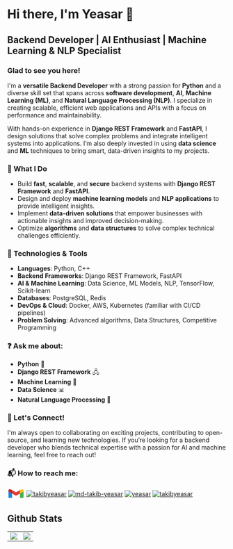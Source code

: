 
# Hi there, I'm Yeasar 👋

## Backend Developer | AI Enthusiast | Machine Learning & NLP Specialist

### Glad to see you here!

I'm a **versatile Backend Developer** with a strong passion for **Python** and a diverse skill set that spans across **software development**, **AI**, **Machine Learning (ML)**, and **Natural Language Processing (NLP)**. I specialize in creating scalable, efficient web applications and APIs with a focus on performance and maintainability.

With hands-on experience in **Django REST Framework** and **FastAPI**, I design solutions that solve complex problems and integrate intelligent systems into applications. I’m also deeply invested in using **data science** and **ML** techniques to bring smart, data-driven insights to my projects.

### 🚀 What I Do
- Build **fast**, **scalable**, and **secure** backend systems with **Django REST Framework** and **FastAPI**.
- Design and deploy **machine learning models** and **NLP applications** to provide intelligent insights.
- Implement **data-driven solutions** that empower businesses with actionable insights and improved decision-making.
- Optimize **algorithms** and **data structures** to solve complex technical challenges efficiently.

### 🔧 Technologies & Tools
- **Languages**: Python, C++
- **Backend Frameworks**: Django REST Framework, FastAPI
- **AI & Machine Learning**: Data Science, ML Models, NLP, TensorFlow, Scikit-learn
- **Databases**: PostgreSQL, Redis
- **DevOps & Cloud**: Docker, AWS, Kubernetes (familiar with CI/CD pipelines)
- **Problem Solving**: Advanced algorithms, Data Structures, Competitive Programming


### ❓ Ask me about:
- **Python** 🐍
- **Django REST Framework** 🖧
- **Machine Learning** 🤖
- **Data Science** 📊
- **Natural Language Processing** 🧠

### 🧠 Let's Connect!
I'm always open to collaborating on exciting projects, contributing to open-source, and learning new technologies. If you’re looking for a backend developer who blends technical expertise with a passion for AI and machine learning, feel free to reach out!

### 📬 How to reach me:
<p align="left">
  <a href="mailto:mdtakibyeasar@gmail.com" target="blank"><img align="center" src="https://raw.githubusercontent.com/rahuldkjain/github-profile-readme-generator/master/src/images/icons/Social/gmail.svg" alt="mdtakibyeasar@gmail.com" height="30" width="40" /></a>
  <a href="https://twitter.com/takibyeasar" target="blank"><img align="center" src="https://raw.githubusercontent.com/rahuldkjain/github-profile-readme-generator/master/src/images/icons/Social/twitter.svg" alt="takibyeasar" height="30" width="40" /></a>
  <a href="https://linkedin.com/in/md-takib-yeasar" target="blank"><img align="center" src="https://raw.githubusercontent.com/rahuldkjain/github-profile-readme-generator/master/src/images/icons/Social/linked-in-alt.svg" alt="md-takib-yeasar" height="30" width="40" /></a>
  <a href="https://codeforces.com/profile/yeasar" target="blank"><img align="center" src="https://raw.githubusercontent.com/rahuldkjain/github-profile-readme-generator/master/src/images/icons/Social/codeforces.svg" alt="yeasar" height="30" width="40" /></a>
  <a href="https://www.leetcode.com/takibyeasar" target="blank"><img align="center" src="https://raw.githubusercontent.com/rahuldkjain/github-profile-readme-generator/master/src/images/icons/Social/leet-code.svg" alt="takibyeasar" height="30" width="40" /></a>
</p>



## Github Stats  
<table><tr><td valign="top" width="50%">

<img src="https://github-readme-stats.vercel.app/api?username=TakibYeasar&show_icons=true&count_private=true&hide_border=true" align="left" style="width: 100%" />

</td><td valign="top" width="50%">

<img src="https://github-readme-stats.vercel.app/api/top-langs/?username=TakibYeasar&hide_border=true&layout=compact" align="left" style="width: 100%" />

</td></tr></table>  

<br/>  



